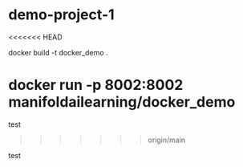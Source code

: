 # demo-project-1
<<<<<<< HEAD

docker build -t docker_demo .

docker run -p 8002:8002 manifoldailearning/docker_demo
=======
test
>>>>>>> origin/main
>>>>>>>
test
